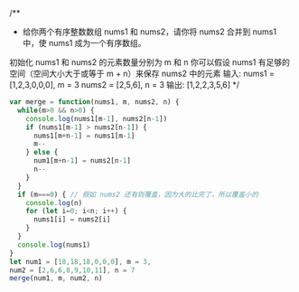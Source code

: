 /**
 * 给你两个有序整数数组 nums1 和 nums2，请你将 nums2 合并到 nums1 中，使 nums1 成为一个有序数组。

 初始化 nums1 和 nums2 的元素数量分别为 m 和 n
 你可以假设 nums1 有足够的空间（空间大小大于或等于 m + n）来保存 nums2 中的元素
 输入:
nums1 = [1,2,3,0,0,0], m = 3
nums2 = [2,5,6],       n = 3
输出: [1,2,2,3,5,6]
 */


```js
var merge = function(nums1, m, nums2, n) {
  while(m>0 && n>0) {
    console.log(nums1[m-1], nums2[n-1])
    if (nums1[m-1] > nums2[n-1]) {
      nums1[m+n-1] = nums1[m-1]
      m--
    } else {
      num1[m+n-1] = nums2[n-1]
      n--
    }
  }
  if (m===0) { // 假如 nums2 还有则覆盖，因为大的比完了，所以覆盖小的
    console.log(n)
    for (let i=0; i<n; i++) {
      nums1[i] = nums2[i]
    }
  }
  console.log(nums1)
}
let num1 = [18,18,18,0,0,0], m = 3, 
num2 = [2,6,6,8,9,10,11], n = 7
merge(num1, m, num2, n)

```